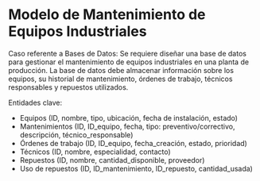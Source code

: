 # Modelo de Mantenimiento de Equipos Industriales

Caso referente a Bases de Datos:
Se requiere diseñar una base de datos para gestionar el mantenimiento de equipos industriales en una planta de producción. La base de datos debe almacenar información sobre los equipos, su historial de mantenimiento, órdenes de trabajo, técnicos responsables y repuestos utilizados.

Entidades clave:

* Equipos (ID, nombre, tipo, ubicación, fecha de instalación, estado)
* Mantenimientos (ID, ID_equipo, fecha, tipo: preventivo/correctivo, descripción, técnico_responsable)
* Órdenes de trabajo (ID, ID_equipo, fecha_creación, estado, prioridad)
* Técnicos (ID, nombre, especialidad, contacto)
* Repuestos (ID, nombre, cantidad_disponible, proveedor)
* Uso de repuestos (ID, ID_mantenimiento, ID_repuesto, cantidad_usada)
